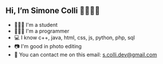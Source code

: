 ## Hi, I’m Simone Colli 👨🏻‍💻👋

- 🧑🏻‍🎓 I'm a student
- 🧑🏻‍💻 I'm a programmer
- 💻 I know c++, java, html, css, js, python, php, sql
- 📷 I'm good in photo editing
- 📧 You can contact me on this email: s.colli.dev@gmail.com




<!---
SimoneColli/SimoneColli is a ✨ special ✨ repository because its `README.md` (this file) appears on your GitHub profile.
You can click the Preview link to take a look at your changes.
--->
